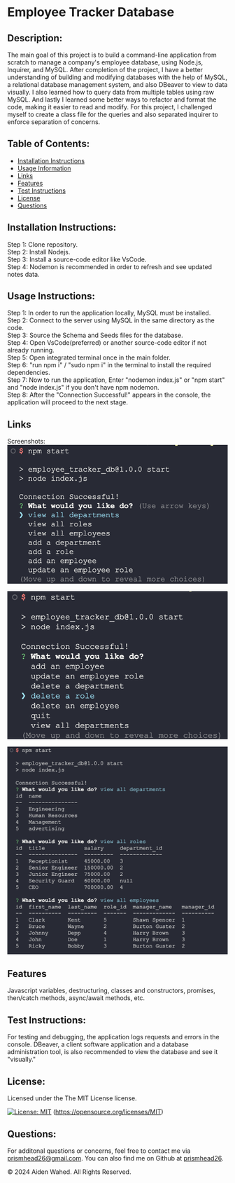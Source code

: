 # Employee Tracker Database

## Description:
The main goal of this project is to build a command-line application from scratch to manage a company's employee database, using Node.js, Inquirer, and MySQL. After completion of the project, I have a better understanding of building and modifying databases with the help of MySQL, a relational database management system, and also DBeaver to view to data visually. I also learned how to query data from multiple tables using raw MySQL. And lastly I learned some better ways to refactor and format the code, making it easier to read and modify. For this project, I challenged myself to create a class file for the queries and also separated inquirer to enforce separation of concerns.
## Table of Contents:
- [Installation Instructions](#Installation-Instructions)
- [Usage Information](#Usage-Instructions)
- [Links](#Links)
- [Features](#Features)
- [Test Instructions](#Test-Instructions)
- [License](#License)
- [Questions](#Questions)

## Installation Instructions:
Step 1: Clone repository.
<br>
Step 2: Install Nodejs.
<br>
Step 3: Install a source-code editor like VsCode.
<br>
Step 4: Nodemon is recommended in order to refresh and see updated notes data.

## Usage Instructions:
Step 1: In order to run the application locally, MySQL must be installed.
<br>
Step 2: Connect to the server using MySQL in the same directory as the code.
<br>
Step 3: Source the Schema and Seeds files for the database.
<br>
Step 4: Open VsCode(preferred) or another source-code editor if not already running.
<br>
Step 5: Open integrated terminal once in the main folder.
<br>
Step 6: "run npm i" / "sudo npm i" in the terminal to install the required dependencies.
<br>
Step 7: Now to run the application, Enter "nodemon index.js" or "npm start" and "node index.js" if you don't have npm nodemon.
<br>
Step 8: After the "Connection Successful!" appears in the console, the application will proceed to the next stage.


## Links
Screenshots:
![Start Screen](./assets/images/StartScreen.png)

![Start Screen](./assets/images/StartScrnCont.png)

![Tables](./assets/images/Tables.png)

## Features
Javascript variables, destructuring, classes and constructors, promises, then/catch methods, async/await methods, etc.

## Test Instructions:
For testing and debugging, the application logs requests and errors in the console. DBeaver, a client software application and a database administration tool, is also recommended to view the database and see it "visually."

## License:

Licensed under the The MIT License license.

[![License: MIT](https://img.shields.io/badge/License-MIT-yellow.svg)](https://opensource.org/licenses/MIT)  (https://opensource.org/licenses/MIT)

## Questions:
For additonal questions or concerns, feel free to contact me via [prismhead26@gmail.com](http://prismhead26@gmail.com). 
You can also find me on Github at [prismhead26](https://github.com/prismhead26).

© 2024 Aiden Wahed. All Rights Reserved.